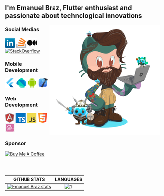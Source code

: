 <h2>I'm Emanuel Braz, Flutter enthusiast and passionate about technological innovations </h2>  
  
<img src="myoctocat.png" alt="Meu OctoCat" align="right" height="360" align="right"/>

### Social Medias
[![LinkedIn](icons/linkedin.png)](https://www.linkedin.com/in/emanuel-braz/)
[![LinkedIn](icons/stackoverflow.png)](https://stackoverflow.com/users/8109088/emanuel-braz)
[![LinkedIn](icons/medium.png)](https://medium.com/@fastencoding)  
[![StackOverflow](https://stackoverflow-badge.vercel.app/?userID=8109088)](https://stackoverflow.com/users/8109088/hamiltonpharmd)

### Mobile Development  
<a href="https://flutter.dev/" title="Flutter"><img src="icons/flutter.png" /></a>
<a href="https://dart.dev/" title="Dart"><img src="icons/dartlang.png" /></a>
<a href="#" title="Dart"><img src="icons/android-studio.png" /></a>
<a href="#" title="Dart"><img src="icons/xcode.png" /></a>
<br/>
### Web Development  
<a href="https://angular.io/" title="Angular"><img src="icons/angular.png" /></a>
<a href="https://www.typescriptlang.org/" title="TypeScript"><img src="icons/typescript.png" /></a>
<a href="https://en.wikipedia.org/wiki/JavaScript" title="JavaScript"><img src="icons/javascript.png" /></a>
<a href="" title="JavaScript"><img src="icons/html5.png" /></a>
<a href="" title="JavaScript"><img src="icons/scss.png" /></a>
### Sponsor
<a href="https://www.buymeacoffee.com/emanuelbraz" target="_blank"><img src="https://cdn.buymeacoffee.com/buttons/v2/default-blue.png" alt="Buy Me A Coffee" style="height: 50px !important;width: 217px !important;" ></a>

<br/>
<br/>

|GITHUB STATS|LANGUAGES|
|:---:|:---:|
|[![Emanuel Braz stats](https://github-readme-stats.vercel.app/api?username=emanuel-braz&theme=midnight-purple&show_icons=true&count_private=true)](https://github.com/emanuel-braz/github-readme-stats)|![1](https://github-readme-stats.vercel.app/api/top-langs/?username=emanuel-braz&theme=midnight-purple&layout=compact&langs_count=8)

